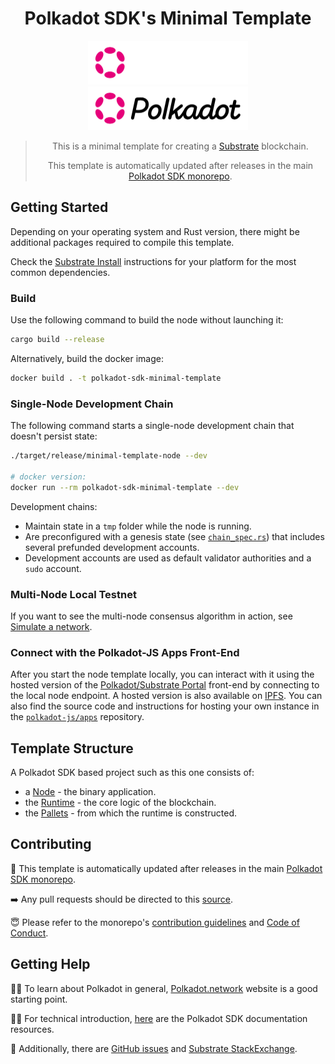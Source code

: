 <div align="center">

# Polkadot SDK's Minimal Template

<img height="70px" alt="Polkadot SDK Logo" src="https://github.com/paritytech/polkadot-sdk/raw/master/docs/images/Polkadot_Logo_Horizontal_Pink_White.png#gh-dark-mode-only"/>
<img height="70px" alt="Polkadot SDK Logo" src="https://github.com/paritytech/polkadot-sdk/raw/master/docs/images/Polkadot_Logo_Horizontal_Pink_Black.png#gh-light-mode-only"/>

> This is a minimal template for creating a [Substrate](https://substrate.io/) blockchain.
> 
> This template is automatically updated after releases in the main [Polkadot SDK monorepo](https://github.com/paritytech/polkadot-sdk).

</div>

## Getting Started

Depending on your operating system and Rust version, there might be additional
packages required to compile this template.

Check the
[Substrate Install](https://docs.substrate.io/install/) instructions for your platform for
the most common dependencies.

### Build

Use the following command to build the node without launching it:

```sh
cargo build --release
```

Alternatively, build the docker image:

```sh
docker build . -t polkadot-sdk-minimal-template
```

### Single-Node Development Chain

The following command starts a single-node development chain that doesn't
persist state:

```sh
./target/release/minimal-template-node --dev

# docker version:
docker run --rm polkadot-sdk-minimal-template --dev
```

Development chains:

- Maintain state in a `tmp` folder while the node is running.
- Are preconfigured with a genesis state (see [`chain_spec.rs`](./node/src/chain_spec.rs)) that
  includes several prefunded development accounts.
- Development accounts are used as default validator authorities and a `sudo` account.

### Multi-Node Local Testnet

If you want to see the multi-node consensus algorithm in action, see [Simulate a
network](https://docs.substrate.io/tutorials/build-a-blockchain/simulate-network/).

### Connect with the Polkadot-JS Apps Front-End

After you start the node template locally, you can interact with it using the
hosted version of the [Polkadot/Substrate
Portal](https://polkadot.js.org/apps/#/explorer?rpc=ws://localhost:9944)
front-end by connecting to the local node endpoint. A hosted version is also
available on [IPFS](https://dotapps.io/). You can
also find the source code and instructions for hosting your own instance in the
[`polkadot-js/apps`](https://github.com/polkadot-js/apps) repository.

## Template Structure

A Polkadot SDK based project such as this one consists of:

- a [Node](./node/README.md) - the binary application.
- the [Runtime](./runtime/README.md) - the core logic of the blockchain.
- the [Pallets](./pallets/README.md) - from which the runtime is constructed.

## Contributing

🔄 This template is automatically updated after releases in the main [Polkadot SDK monorepo](https://github.com/paritytech/polkadot-sdk).

➡️ Any pull requests should be directed to this [source](https://github.com/paritytech/polkadot-sdk/tree/master/templates/minimal).

😇 Please refer to the monorepo's [contribution guidelines](https://github.com/paritytech/polkadot-sdk/blob/master/docs/contributor/CONTRIBUTING.md) and [Code of Conduct](https://github.com/paritytech/polkadot-sdk/blob/master/docs/contributor/CODE_OF_CONDUCT.md).

## Getting Help

🧑‍🏫 To learn about Polkadot in general, [Polkadot.network](https://polkadot.network/) website is a good starting point.

🧑‍🔧 For technical introduction, [here](https://github.com/paritytech/polkadot-sdk#-documentation) are the Polkadot SDK documentation resources.

👥 Additionally, there are [GitHub issues](https://github.com/paritytech/polkadot-sdk/issues) and [Substrate StackExchange](https://substrate.stackexchange.com/).
